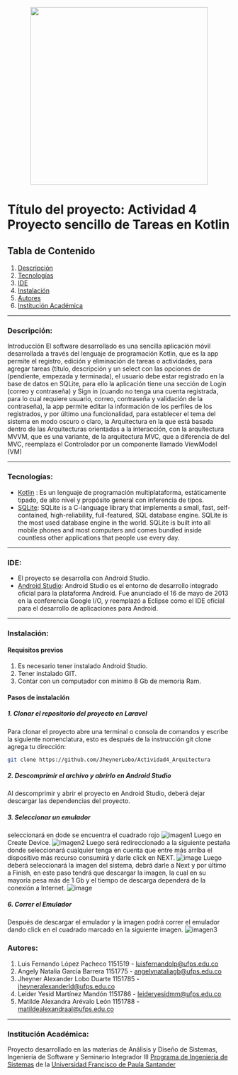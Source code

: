 <p align="center"><a href="https://kotlinlang.org/" target="_blank"><img src="https://developer.android.com/static/codelabs/basic-android-kotlin-compose-first-program/img/3bbebda874e6003b.png?hl=es-419" width="400"></a></p>

# Título del proyecto: Actividad 4 Proyecto sencillo de Tareas en Kotlin

## Tabla de Contenido
1. [Descripción](#descripción)
2. [Tecnologías](#tecnologías)
3. [IDE](#ide)
4. [Instalación](#instalación)
5. [Autores](#autores)
6. [Institución Académica](#institución-académica)

___
### Descripción: 

Introducción
El software desarrollado es una sencilla aplicación móvil desarrollada a través del lenguaje de programación Kotlin, que es la app permite el registro, edición y eliminación de tareas o actividades, para agregar tareas (título, descripción y un select con las opciones de (pendiente, empezada y terminada), el usuario debe estar registrado en la base de datos en SQLite, para ello la aplicación tiene una sección de Login (correo y contraseña) y Sign in (cuando no tenga una cuenta registrada, para lo cual requiere usuario, correo, contraseña y validación de la contraseña), la app permite editar la información de los perfiles de los registrados, y por último una funcionalidad, para establecer el tema del sistema en modo oscuro o claro, la Arquitectura en la que está basada dentro de las Arquitecturas orientadas a la interacción, con la arquitectura MVVM, que es una variante, de la arquitectura MVC, que a diferencia de del MVC, reemplaza el Controlador por un componente llamado ViewModel (VM)



___
### Tecnologías:

- [Kotlin](https://www.youtube.com/watch?v=Y0tcdQ7Nfqk "Kotlin") : Es un lenguaje de programación multiplataforma, estáticamente tipado, de alto nivel y propósito general con inferencia de tipos. 
- [SQLite](https://sqlite.org/index.html "SQLite"): SQLite is a C-language library that implements a small, fast, self-contained, high-reliability, full-featured, SQL database engine. SQLite is the most used database engine in the world. SQLite is built into all mobile phones and most computers and comes bundled inside countless other applications that people use every day.

___
### IDE:

- El proyecto se desarrolla con Android Studio.
- [Android Studio](https://developer.android.com/studio "Android Studio"): Android Studio es el entorno de desarrollo integrado oficial para la plataforma Android. Fue anunciado el 16 de mayo de 2013 en la conferencia Google I/O, y reemplazó a Eclipse como el IDE oficial para el desarrollo de aplicaciones para Android.

___
### Instalación:

#### Requisitos previos
1. Es necesario tener instalado Android Studio.
2. Tener instalado GIT.
3. Contar con un computador con mínimo 8 Gb de memoria Ram.

#### Pasos de instalación

##### 1. Clonar el repositorio del proyecto en Laravel
Para clonar el proyecto abre una terminal o consola de comandos y escribe la siguiente nomenclatura, esto es después de la instrucción git clone agrega tu dirección:

```sh
git clone https://github.com/JheynerLobo/Actividad4_Arquitectura
```

##### 2. Descomprimir el archivo y abrirlo en Android Studio

Al descomprimir y abrir el proyecto en Android Studio, deberá dejar descargar las dependencias del proyecto.

##### 3. Seleccionar un emulador
seleccionará en dode se encuentra el cuadrado rojo
![imagen1](https://github.com/JheynerLobo/Actividad4_Arquitectura/assets/84026784/1444c820-5302-4b20-b415-f904ad5deed9)
Luego en Create Device.
![imagen2](https://github.com/JheynerLobo/Actividad4_Arquitectura/assets/84026784/832be94f-3a04-4878-9469-5709dce571d4)
Luego será redireccionado a la siguiente pestaña donde seleccionará cualquier tenga en cuenta que entre más arriba el dispositivo más recurso consumirá y darle click en NEXT.
![image](https://github.com/JheynerLobo/Actividad4_Arquitectura/assets/84026784/4d579321-4bed-44bb-b47a-c0a582c777d9)
Luego deberá seleccionará la imagen del sistema, debrá darle a Next y por último a Finish, en este paso tendrá que descargar la imagen, la cual en su mayoría pesa más de 1 Gb y el tiempo de descarga dependerá de la conexión a Internet.
![image](https://github.com/JheynerLobo/Actividad4_Arquitectura/assets/84026784/a343fa2a-2b73-40d3-80de-6d364840f060)

##### 6. Correr el Emulador
Después de descargar el emulador y la imagen podrá correr el emulador dando click en el cuadrado marcado en la siguiente imagen.
![imagen3](https://github.com/JheynerLobo/Actividad4_Arquitectura/assets/84026784/fe6aa2f6-45fd-4942-aa20-fb21caccd689)


### Autores:

1. Luis Fernando López Pacheco 1151519 - luisfernandolp@ufps.edu.co
2. Angely Natalia García Barrera 1151775 - angelynataliagb@ufps.edu.co
3. Jheyner Alexander Lobo Duarte 1151785 - jheyneralexanderld@ufps.edu.co
4. Leider Yesid Martínez Mandón 1151786 - leideryesidmm@ufps.edu.co
5. Matilde Alexandra Arévalo León 1151788 - matildealexandraal@ufps.edu.co

___
### Institución Académica:
Proyecto desarrollado en las materias de Análisis y Diseño de Sistemas, Ingeniería de Software y Seminario Integrador III [Programa de Ingeniería de Sistemas](https://ingsistemas.cloud.ufps.edu.co/ "Programa de Ingeniería de Sistemas") de la [Universidad Francisco de Paula Santander](https://ww2.ufps.edu.co/ "Universidad Francisco de Paula Santander")
